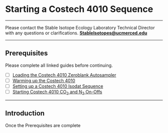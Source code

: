 # Starting a Costech 4010 Sequence

***

Please contact the Stable Isotope Ecology Laboratory Technical Director with any questions or clarifications. **StableIsotopes@ucmerced.edu**

***

## Prerequisites

Please complete all linked guides before continuing. 

- [ ] [Loading the Costech 4010 Zeroblank Autosampler](../costech_EA/EA_zeroblank.md) 
- [ ] [Warming up the Costech 4010](../costech_EA/warming_up_costech.md)
- [ ] [Setting up a Costech 4010 Isodat Sequence](../isodat/isodat_sequence.md)
- [ ] [Starting Costech 4010 CO<sub>2</sub> and N<sub>2</sub> On-Offs ](../isodat/EA_on_offs.md)

*** 

## Introduction

Once the Prerequisites are complete

